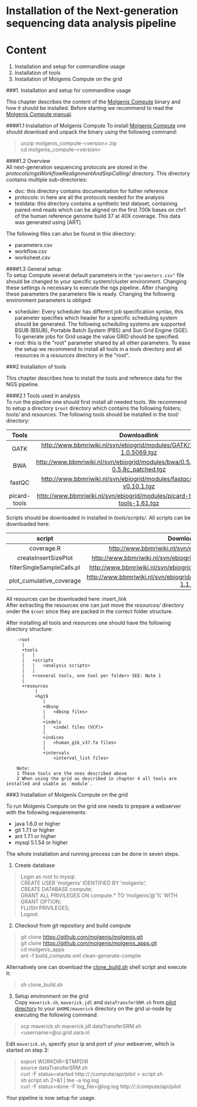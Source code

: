 Installation of the Next-generation sequencing data analysis pipeline  
===================================================
  
Content  
=======
  
1. Installation and setup for commandline usage  
2. Installation of tools  
3. Installation of Molgenis Compute on the grid  
  
  
###1. Installation and setup for commandline usage  
  
  
This chapter describes the content of the [Molgenis Compute] binary and how it should be installed. Before starting we recommend to read the [Molgenis Compute manual].  
  
  
####1.1 Installation of Molgenis Compute
To install [Molgenis Compute] one should download and unpack the binary using the following command:  
  
>unzip molgenis_compute-\<version\>.zip  
>cd molgenis_compute-\<version\>  
  
####1.2 Overview  
All next-generation sequencing protocols are stored in the *protocols/ngsWorkflowRealignmentAndSnpCalling/* directory. This directory contains multiple sub-directories:
  
* doc: this directory contains documentation for futher reference 
* protocols: in here are all the protocols needed for the analysis
* testdata: this directory contains a synthetic test dataset, containing paired-end reads which can be aligned on the first 700k bases on chr1 of the human reference genome build 37 at 40X coverage. This data was generated using [ART].  
  
The following files can also be found in this directory:  
  
* parameters.csv  
* workflow.csv  
* worksheet.csv  
  
####1.3 General setup  
To setup Compute several default parameters in the `"parameters.csv"` file should be changed to your specific system/cluster environment. Changing these settings is necessary to execute the ngs pipeline. After changing these parameters the parameters file is ready. Changing the following environment parameters is obliged:  
  
* scheduler: Every scheduler has different job specification syntax, this parameter specifies which header for a specific scheduling system should be generated. The following scheduling systems are supported BSUB (BSUB), Portable Batch System (PBS) and Sun Grid Engine (SGE). To generate jobs for Grid usage the value GRID should be specified.  
* root: this is the "root" parameter shared by all other parameters. To ease the setup we recommend to install all tools in a *tools* directory and all resources in a *resources* directory in the "root".
  
  
###2 Installation of tools  
  
  
This chapter describes how to install the tools and reference data for the NGS pipeline.  
  
  
####2.1 Tools used in analysis  
To run the pipeline one should first install all needed tools. We recommend to setup a directory `$root` directory which contains the following folders; *tools/* and *resources*. The following tools should be installed in the *tool/* directory:  
  
| Tools | Downloadlink |  
| :----: | :----: |  
| GATK | http://www.bbmriwiki.nl/svn/ebiogrid/modules/GATK/1.0.5069/GATK-1.0.5069.tgz |  
| BWA | http://www.bbmriwiki.nl/svn/ebiogrid/modules/bwa/0.5.8c_patched/bwa-0.5.8c_patched.tgz |  
| fastQC | http://www.bbmriwiki.nl/svn/ebiogrid/modules/fastqc/v0.10.1/fastqc-v0.10.1.tgz |  
| picard-tools | http://www.bbmriwiki.nl/svn/ebiogrid/modules/picard-tools/1.61/picard-tools-1.61.tgz |  
  
  
Scripts should be downloaded in installed in *tools/scripts/*. All scripts can be downloaded here:  
  
| script | Downloadlink |  
| :----: | :----: |  
| coverage.R | http://www.bbmriwiki.nl/svn/ebiogrid/scripts/coverage.R |  
| createInsertSizePlot | http://www.bbmriwiki.nl/svn/ebiogrid/scripts/createInsertSizePlot.zip |  
| filterSingleSampleCalls.pl | http://www.bbmriwiki.nl/svn/ebiogrid/scripts/filterSingleSampleCalls.pl |  
| plot_cumulative_coverage | http://www.bbmriwiki.nl/svn/ebiogrid/scripts/plot_cumulative_coverage-1.1.R |  
  
  
All resources can be downloaded here: insert_link  
After extracting the resources one can just move the *resources/* directory onder the `$root` since they are packed in the correct folder structure.  
  
  
After installing all tools and resources one should have the following directory structure:  
  
  
        -root  
          |
          +tools
          |   |
          |   +scripts
          |   |   <analysis scripts>
          |   |
          |   +<several tools, one tool per folder> SEE: Note 1
          |  
          +resources
               |
               +hg19
                  |
                  +dbsnp
                  |   <dbsnp files>
                  |
                  +indels
                  |   <indel files (VCF)>
                  |
                  +indices
                  |   <human_g1k_v37.fa files>
                  |
                  +intervals
                      <interval_list files>  
                      
        Note:  
        1 These tools are the ones described above  
        2 When using the grid as described in chapter 4 all tools are installed and usable as `module`.   
  
  
###3 Installation of Molgenis Compute on the grid
  
  
To run Molgenis Compute on the grid one needs to prepare a webserver with the following requierements:  
* java 1.6.0 or higher  
* git 1.7.1 or higher  
* ant 1.7.1 or higher  
* mysql 5.1.54 or higher  
  
The whole installation and running process can be done in seven steps.  
  
1. Create database  
  >Login as root to mysql.  
  >CREATE USER ’molgenis’ IDENTIFIED BY ’molgenis’;  
  >CREATE DATABASE compute;  
  >GRANT ALL PRIVILEGES ON compute.* TO ’molgenis’@’%’ WITH GRANT OPTION;  
  >FLUSH PRIVILEGES;  
  >Logout.  
  
2. Checkout from git repository and build compute  
  >git clone https://github.com/molgenis/molgenis.git  
  >git clone https://github.com/molgenis/molgenis_apps.git  
  >cd molgenis_apps  
  >ant -f build_compute.xml clean-generate-compile  

  Alternatively one can download the [clone_build.sh] shell script and execute it:  
  >sh clone_build.sh  
  
3. Setup environment on the grid  
  Copy `maverick.sh`, `maverick.jdl` and `dataTransferSRM.sh` from [pilot directory] to your `$HOME/maverick` directory on the grid ui-node by executing the following command:  
  >scp maverick.sh maverick.jdl dataTransferSRM.sh \<username>@ui.grid.sara.nl  
  
  Edit `maverick.sh`, specify your ip and port of your webserver, which is started on step 3:  
  >export WORKDIR=$TMPDIR  
  >source dataTransferSRM.sh  
  >curl  -F status=started http://<ip>:<port>/compute/api/pilot > script.sh  
  >sh script.sh 2>&1 | tee -a log.log  
  >curl -F status=done -F log_file=@log.log http://<ip>:<port>/compute/api/pilot  
  
  
Your pipeline is now setup for usage.  
  
[Molgenis Compute]: http://www.molgenis.org/wiki/ComputeStart (Molgenis Compute)  
[Molgenis Compute manual]: https://github.com/molgenis/molgenis_apps/blob/testing/modules/compute/doc/UserManual.pdf  
[eBioGrid]: http://www.ebiogrid.nl/  
[clone_build.sh]: https://github.com/molgenis/molgenis_apps/blob/testing/modules/compute4/deployment/clone_build.sh  
[deployment directory]: https://github.com/molgenis/molgenis_apps/tree/testing/modules/compute4/deployment  
[pilot directory]: https://github.com/molgenis/molgenis_apps/tree/testing/modules/compute/pilots/grid  
[BWA]: http://bio-bwa.sourceforge.net/  
[SAM]: http://samtools.sourceforge.net/SAM1.pdf  
[Picard]: http://picard.sourceforge.net/  
[^1]: http://genome.cshlp.org/content/21/6/830.abstract  
[GATK]: http://www.broadinstitute.org/gatk  
